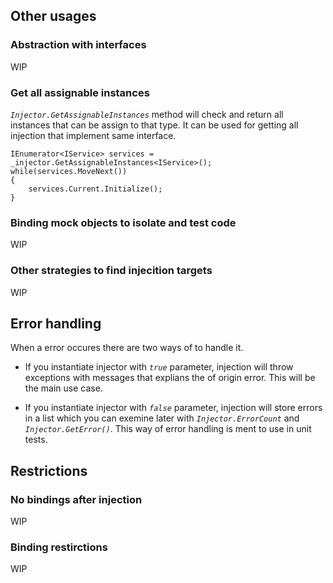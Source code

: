 ## Other usages

### Abstraction with interfaces
WIP

### Get all assignable instances
*`Injector.GetAssignableInstances`* method will check and return all instances that can be assign to that type. It can be used for getting all injection that implement same interface.

```
IEnumerator<IService> services = _injector.GetAssignableInstances<IService>();
while(services.MoveNext())
{
    services.Current.Initialize();
}
```

### Binding mock objects to isolate and test code 
WIP

### Other strategies to find injecition targets
WIP

## Error handling
When a error occures there are two ways of to handle it.

- If you instantiate injector with *`true`* parameter, injection will throw exceptions with messages that explians the of origin error. This will be the main use case.

- If you instantiate injector with *`false`* parameter, injection will store errors in a list which you can exemine later with *`Injector.ErrorCount`* and *`Injector.GetError()`*. This way of error handling is ment to use in unit tests.

## Restrictions

### No bindings after injection
WIP

### Binding restirctions
WIP







